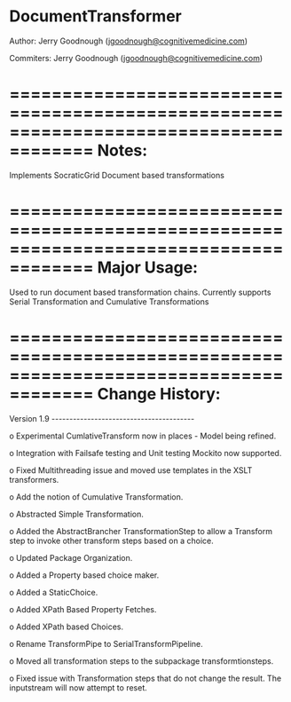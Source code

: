 DocumentTransformer
======================================================================================
 
 Author: Jerry Goodnough (jgoodnough@cognitivemedicine.com)
 
 Commiters: Jerry Goodnough (jgoodnough@cognitivemedicine.com)
 
======================================================================================
 Notes:  
======================================================================================
 Implements SocraticGrid Document based transformations

 
======================================================================================
 Major Usage:
======================================================================================

Used to run document based transformation chains. Currently supports Serial Transformation
and Cumulative Transformations

======================================================================================
 Change History:
======================================================================================

Version 1.9 ----------------------------------------

  o   Experimental CumlativeTransform now in places - Model being refined.

  o   Integration with Failsafe testing and Unit testing Mockito now supported.

  o   Fixed Multithreading issue and moved use templates in the XSLT transformers.

  o   Add the notion of Cumulative Transformation. 

  o   Abstracted Simple Transformation.

  o   Added the AbstractBrancher TransformationStep to allow a Transform step to invoke
      other transform steps based on a choice.

  o   Updated Package Organization.

  o   Added a Property based choice maker.

  o   Added a StaticChoice.

  o   Added XPath Based Property Fetches.

  o   Added XPath based Choices.

  o   Rename TransformPipe to SerialTransformPipeline.

  o   Moved all transformation steps to the subpackage transformtionsteps.

  o   Fixed issue with Transformation steps that do not change the result. The inputstream will now attempt to reset. 

